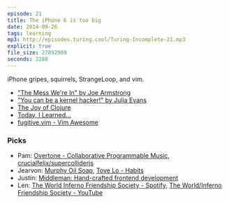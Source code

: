 ```yaml
---
episode: 21
title: The iPhone 6 is too big
date: 2014-09-26
tags: learning
mp3: http://episodes.turing.cool/Turing-Incomplete-21.mp3
explicit: true
file_size: 27892909
seconds: 2288
---
```


iPhone gripes, squirrels, StrangeLoop, and vim.

* ["The Mess We're In" by Joe Armstrong](https://www.youtube.com/watch?v=lKXe3HUG2l4)
* ["You can be a kernel hacker!" by Julia Evans](https://www.youtube.com/watch?v=0IQlpFWTFbM)
* [The Joy of Clojure](http://joyofclojure.com/)
* [Today, I Learned...](http://til.justincampbell.me/)
* [fugitive.vim - Vim Awesome](http://vimawesome.com/plugin/fugitive-vim)

### Picks

* Pam: [Overtone - Collaborative Programmable Music](http://overtone.github.io/), [crucialfelix/supercolliderjs](https://github.com/crucialfelix/supercolliderjs)
* Jearvon: [Murphy Oil Soap](http://www.colgate.com/murphy-oil-soap#/home/), [Tove Lo - Habits](https://www.youtube.com/watch?v=oh2LWWORoiM)
* Justin: [Middleman: Hand-crafted frontend development](http://middlemanapp.com/)
* Len: [The World Inferno Friendship Society - Spotify](https://play.spotify.com/user/ignostic/playlist/1wiugBUnurUDfs8i38Ggpi?play=true&utm_source=open.spotify.com&utm_medium=open),
[The World/Inferno Friendship Society - YouTube](https://www.youtube.com/watch?v=UnEfpVP6tp0&list=RDUnEfpVP6tp0&index=1)
